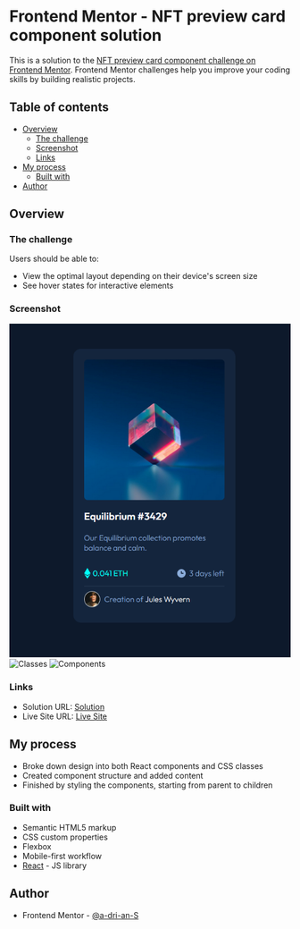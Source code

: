 # Frontend Mentor - NFT preview card component solution

This is a solution to the [NFT preview card component challenge on Frontend Mentor](https://www.frontendmentor.io/challenges/nft-preview-card-component-SbdUL_w0U). Frontend Mentor challenges help you improve your coding skills by building realistic projects. 

## Table of contents

- [Overview](#overview)
  - [The challenge](#the-challenge)
  - [Screenshot](#screenshot)
  - [Links](#links)
- [My process](#my-process)
  - [Built with](#built-with)
- [Author](#author)

## Overview

### The challenge

Users should be able to:

- View the optimal layout depending on their device's screen size
- See hover states for interactive elements

### Screenshot

![Final](./images/final.png)
![Classes](./images/css-classes.png)
![Components](./images/components.png)

### Links

- Solution URL: [Solution](https://github.com/a-dri-an-S/nft-card)
- Live Site URL: [Live Site](https://dazzling-cray-2e6e7d.netlify.app/)

## My process
- Broke down design into both React components and CSS classes
- Created component structure and added content
- Finished by styling the components, starting from parent to children

### Built with

- Semantic HTML5 markup
- CSS custom properties
- Flexbox
- Mobile-first workflow
- [React](https://reactjs.org/) - JS library

## Author

- Frontend Mentor - [@a-dri-an-S](https://www.frontendmentor.io/profile/a-dri-an-S)
